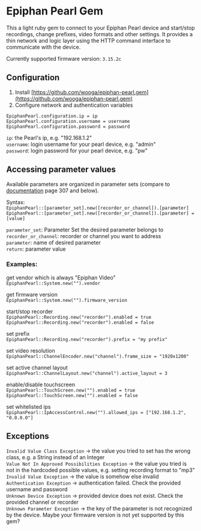 # Epiphan Pearl Gem

This a light ruby gem to connect to your Epiphan Pearl device and start/stop recordings, change prefixes, video formats and other settings. 
It provides a thin network and logic layer using the HTTP command interface to communicate with the device.    

Currently supported firmware version: `3.15.2c`  
  
## Configuration  
1. Install [https://github.com/wooga/epiphan-pearl.gem](https://github.com/wooga/epiphan-pearl.gem)
2. Configure network and authentication variables  

`EpiphanPearl.configuration.ip = ip`  
`EpiphanPearl.configuration.username = username`  
`EpiphanPearl.configuration.password = password`


`ip`: the Pearl's ip, e.g. "192.168.1.2"  
`username`: login username for your pearl device, e.g. "admin"  
`password`: login password for your pearl device, e.g. "pw"  

## Accessing parameter values
Available parameters are organized in parameter sets (compare to [documentation](http://www.epiphan.com/wp-content/uploads/2014/09/Epiphan_Pearl_userguide.pdf) page 307 and below).    

Syntax:   
`EpiphanPearl::[parameter_set].new([recorder_or_channel]).[parameter]`  
`EpiphanPearl::[parameter_set].new([recorder_or_channel]).[parameter] = [value]`  
  
`parameter_set`: Parameter Set the desired parameter belongs to  
`recorder_or_channel`: recorder or channel you want to address  
`parameter`: name of desired parameter   
`return`: parameter value       
  
### Examples:   
get vendor which is always "Epiphan Video"  
`EpiphanPearl::System.new("").vendor`      
  
get firmware version  
`EpiphanPearl::System.new("").firmware_version`     

start/stop recorder  
`EpiphanPearl::Recording.new("recorder").enabled = true`  
`EpiphanPearl::Recording.new("recorder").enabled = false`    
  
set prefix  
`EpiphanPearl::Recording.new("recorder").prefix = "my prefix"`  
  
set video resolution  
`EpiphanPearl::ChannelEncoder.new("channel").frame_size = "1920x1200"`  
  
set active channel layout  
`EpiphanPearl::ChannelLayout.new("channel").active_layout = 3`    

enable/disable touchscreen  
`EpiphanPearl::TouchScreen.new("").enabled = true`  
`EpiphanPearl::TouchScreen.new("").enabled = false`  
  
set whitelisted ips  
`EpiphanPearl::IpAccessControl.new("").allowed_ips = ["192.168.1.2", "0.0.0.0"]`

## Exceptions  
`Invalid Value Class Exception`  -> the value you tried to set has the wrong class, e.g. a String instead of an Integer   
`Value Not In Approved Possibilities Exception` -> the value you tried is not in the hardcoded possible values, e.g. setting recording format to "mp3"  
`Invalid Value Exception` -> the value is somehow else invalid  
`Authentication Exception` -> authentication failed. Check the provided username and password  
`Unknown Device Exception` -> provided device does not exist. Check the provided channel or recorder  
`Unknown Parameter Exception` -> the key of the parameter is not recognized by the device. Maybe your firmware version is not yet supported by this gem?  